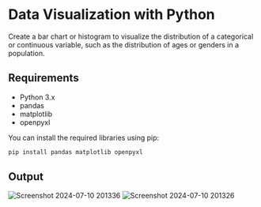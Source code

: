 # Data Visualization with Python

Create a bar chart or histogram to visualize the distribution of a categorical or continuous variable, such as the distribution of ages or genders in a population.

## Requirements

- Python 3.x
- pandas
- matplotlib
- openpyxl

You can install the required libraries using pip:

```bash
pip install pandas matplotlib openpyxl
```

## Output
![Screenshot 2024-07-10 201336](https://github.com/SudarshanProCoder/Data_Science_Tasks/assets/67712314/90d5aaaf-2dbe-49b5-9e5c-31dfeee064af)
![Screenshot 2024-07-10 201326](https://github.com/SudarshanProCoder/Data_Science_Tasks/assets/67712314/54a1c180-1ae4-458d-bff9-97bbde8d9503)
